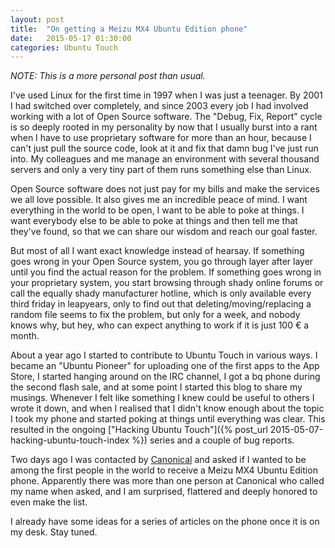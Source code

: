 ```yaml
---
layout: post
title:  "On getting a Meizu MX4 Ubuntu Edition phone"
date:   2015-05-17 01:30:00
categories: Ubuntu Touch
---
```


*NOTE: This is a more personal post than usual.*

I've used Linux for the first time in 1997 when I was just a teenager. By 2001 I had switched over completely, and since 2003 every job I had involved working with a lot of Open Source software. The "Debug, Fix, Report" cycle is so deeply rooted in my personality by now that I usually burst into a rant when I have to use proprietary software for more than an hour, because I can't just pull the source code, look at it and fix that damn bug I've just run into. My colleagues and me manage an environment with several thousand servers and only a very tiny part of them runs something else than Linux.

Open Source software does not just pay for my bills and make the services we all love possible. It also gives me an incredible peace of mind. I want everything in the world to be open, I want to be able to poke at things. I want everybody else to be able to poke at things and then tell me that they've found, so that we can share our wisdom and reach our goal faster.

But most of all I want exact knowledge instead of hearsay. If something goes wrong in your Open Source system, you go through layer after layer until you find the actual reason for the problem. If something goes wrong in your proprietary system, you start browsing through shady online forums or call the equally shady manufacturer hotline, which is only available every third friday in leapyears, only to find out that deleting/moving/replacing a random file seems to fix the problem, but only for a week, and nobody knows why, but hey, who can expect anything to work if it is just 100 € a month.

About a year ago I started to contribute to Ubuntu Touch in various ways. I became an "Ubuntu Pioneer" for uploading one of the first apps to the App Store, I started hanging around on the IRC channel, I got a bq phone during the second flash sale, and at some point I started this blog to share my musings. Whenever I felt like something I knew could be useful to others I wrote it down, and when I realised that I didn't know enough about the topic I took my phone and started poking at things until everything was clear. This resulted in the ongoing ["Hacking Ubuntu Touch"]({% post_url 2015-05-07-hacking-ubuntu-touch-index %}) series and a couple of bug reports.

Two days ago I was contacted by [Canonical][canonical] and asked if I wanted to be among the first people in the world to receive a Meizu MX4 Ubuntu Edition phone. Apparently there was more than one person at Canonical who called my name when asked, and I am surprised, flattered and deeply honored to even make the list.

I already have some ideas for a series of articles on the phone once it is on my desk. Stay tuned.

[canonical]: http://www.canonical.com/